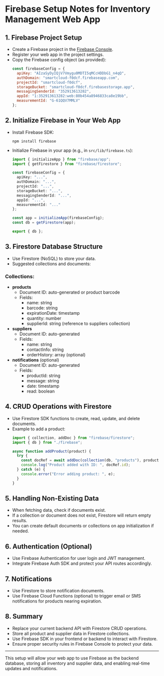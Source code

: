 # Firebase Setup Notes for Inventory Management Web App

## 1. Firebase Project Setup
- Create a Firebase project in the [Firebase Console](https://console.firebase.google.com/).
- Register your web app in the project settings.
- Copy the Firebase config object (as provided):
  ```js
  const firebaseConfig = {
    apiKey: "AIzaSyDyIQjV7Vmygu0MDTI5qMCcHDDbG1_n4qQ",
    authDomain: "smartcloud-f0dcf.firebaseapp.com",
    projectId: "smartcloud-f0dcf",
    storageBucket: "smartcloud-f0dcf.firebasestorage.app",
    messagingSenderId: "352913613282",
    appId: "1:352913613282:web:80b454a8946833ca8e19bb",
    measurementId: "G-61QQV7MMLV"
  };
  ```

## 2. Initialize Firebase in Your Web App
- Install Firebase SDK:
  ```
  npm install firebase
  ```
- Initialize Firebase in your app (e.g., in `src/lib/firebase.ts`):
  ```ts
  import { initializeApp } from "firebase/app";
  import { getFirestore } from "firebase/firestore";

  const firebaseConfig = {
    apiKey: "...",
    authDomain: "...",
    projectId: "...",
    storageBucket: "...",
    messagingSenderId: "...",
    appId: "...",
    measurementId: "..."
  };

  const app = initializeApp(firebaseConfig);
  const db = getFirestore(app);

  export { db };
  ```

## 3. Firestore Database Structure
- Use Firestore (NoSQL) to store your data.
- Suggested collections and documents:

### Collections:
- **products**
  - Document ID: auto-generated or product barcode
  - Fields:
    - name: string
    - barcode: string
    - expirationDate: timestamp
    - quantity: number
    - supplierId: string (reference to suppliers collection)
- **suppliers**
  - Document ID: auto-generated
  - Fields:
    - name: string
    - contactInfo: string
    - orderHistory: array (optional)
- **notifications** (optional)
  - Document ID: auto-generated
  - Fields:
    - productId: string
    - message: string
    - date: timestamp
    - read: boolean

## 4. CRUD Operations with Firestore
- Use Firestore SDK functions to create, read, update, and delete documents.
- Example to add a product:
  ```ts
  import { collection, addDoc } from "firebase/firestore";
  import { db } from "./firebase";

  async function addProduct(product) {
    try {
      const docRef = await addDoc(collection(db, "products"), product);
      console.log("Product added with ID: ", docRef.id);
    } catch (e) {
      console.error("Error adding product: ", e);
    }
  }
  ```

## 5. Handling Non-Existing Data
- When fetching data, check if documents exist.
- If a collection or document does not exist, Firestore will return empty results.
- You can create default documents or collections on app initialization if needed.

## 6. Authentication (Optional)
- Use Firebase Authentication for user login and JWT management.
- Integrate Firebase Auth SDK and protect your API routes accordingly.

## 7. Notifications
- Use Firestore to store notification documents.
- Use Firebase Cloud Functions (optional) to trigger email or SMS notifications for products nearing expiration.

## 8. Summary
- Replace your current backend API with Firestore CRUD operations.
- Store all product and supplier data in Firestore collections.
- Use Firebase SDK in your frontend or backend to interact with Firestore.
- Ensure proper security rules in Firebase Console to protect your data.

---

This setup will allow your web app to use Firebase as the backend database, storing all inventory and supplier data, and enabling real-time updates and notifications.
